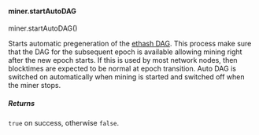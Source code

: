 
#### miner.startAutoDAG

miner.startAutoDAG()

Starts automatic pregeneration of the [ethash DAG](https://github.com/ethereumproject/wiki/wiki/Ethash-DAG). This process make sure that the DAG for the subsequent epoch is available allowing mining right after the new epoch starts. If this is used by most network nodes, then blocktimes are expected to be normal at epoch transition. Auto DAG is switched on automatically when mining is started and switched off when the miner stops.

##### Returns

`true` on success, otherwise `false`.
